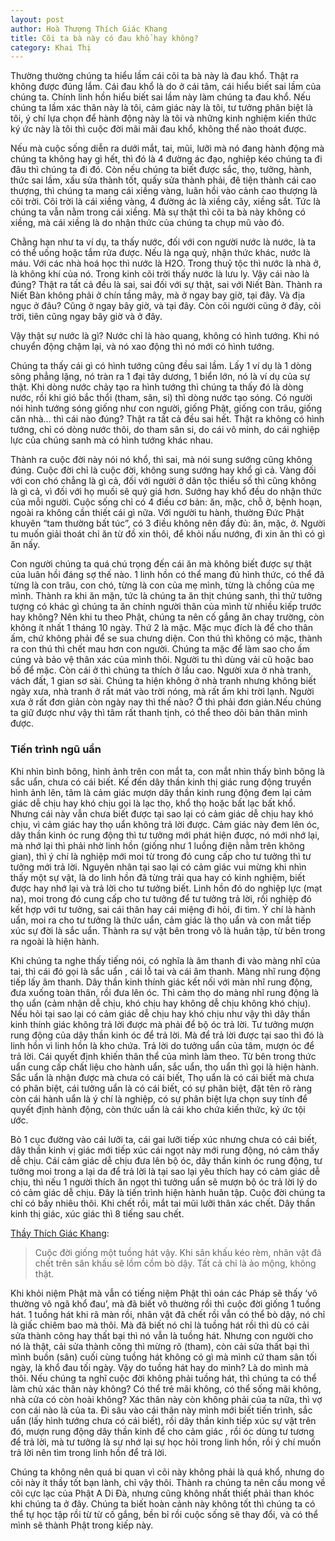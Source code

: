 ```yaml
---
layout: post
author: Hoà Thượng Thích Giác Khang 
title: Cõi ta bà này có đau khổ hay không?
category: Khai Thị
---
```



Thường thường chúng ta hiểu lầm cái cõi ta bà này là đau khổ. Thật ra không được đúng lắm. Cái đau khổ là do ở cái tâm, cái hiểu biết sai lầm của chúng ta. Chính linh hồn hiểu biết sai lầm này làm chúng ta đau khổ. Nếu chúng ta lầm xác thân này là tôi, cảm giác này là tôi, tư tưởng phân biệt là tôi, ý chí lựa chọn để hành động này là tôi và những kinh nghiệm kiến thức ký ức này là tôi thì cuộc đời mãi mãi đau khổ, không thể nào thoát được.

Nếu mà cuộc sống diễn ra dưới mắt, tai, mũi, lưỡi mà nó đang hành động mà chúng ta không hay gì hết, thì đó là 4 đường ác đạo, nghiệp kéo chúng ta đi đâu thì chúng ta đi đó. Còn nếu chúng ta biết được sắc, thọ, tưởng, hành, thức sai lầm, xấu sửa thành tốt, quấy sửa thành phải, đê tiện thành cái cao thượng, thì chúng ta mang cái xiềng vàng, luân hồi vào cảnh cao thượng là cõi trời. Cõi trời là cái xiềng vàng, 4 đường ác là xiềng cây, xiềng sắt. Tức là chúng ta vẫn nằm trong cái xiềng. Mà sự thật thì cõi ta bà này không có xiềng, mà cái xiềng là do nhận thức của chúng ta chụp mũ vào đó.

Chằng hạn như ta ví dụ, ta thấy nước, đối với con người nước là nước, là ta có thể uống hoặc tắm rửa được. Nếu là ngạ quỷ, nhận thức khác, nước là máu. Với các nhà hoá học thì nước là H2O. Trong thuỷ tộc thì nước là nhà ở, là không khí của nó. Trong kinh cõi trời thấy nước là lưu ly. Vậy cái nào là đúng? Thật ra tất cả đều là sai, sai đối với sự thật, sai với Niết Bàn. Thành ra Niết Bàn không phải ở chín tầng mây, mà ở ngay bay giờ, tại đây. Và địa ngục ở đâu? Cũng ở ngay bây giờ, và tại đây. Còn cõi người cũng ở đây, cõi trời, tiên cũng ngay bây giờ và ở đây.

Vậy thật sự nước là gì? Nước chỉ là hào quang, không có hình tướng. Khi nó chuyển động chậm lại, và nó xao động thì nó mới có hình tướng.

Chúng ta thấy cái gì có hình tướng cũng đều sai lầm. Lấy 1 ví dụ là 1 dòng sông phẳng lặng, nó tràn ra 1 đại tây dương, 1 biển lớn, nó là ví dụ của sự thật. Khi dòng nước chảy tạo ra hình tướng thì chúng ta thấy đó là dòng nước, rồi khi gió bắc thổi (tham, sân, si) thì dòng nước tạo sóng. Có người nói hình tướng sóng giống như con người, giống Phật, giống con trâu, giống căn nhà… thì cái nào đúng? Thật ra tất cả đều sai hết. Thật ra không có hình tướng, chỉ có dòng nước thôi, do tham sân si, do cái vô minh, do cái nghiệp lực của chúng sanh mà có hình tướng khác nhau.

Thành ra cuộc đời này nói nó khổ, thì sai, mà nói sung sướng cũng không đúng. Cuộc đời chỉ là cuộc đời, không sung sướng hay khổ gì cả. Vàng đối với con chó chẳng là gì cả, đối với người ở dân tộc thiểu số thì cũng không là gì cả, vì đối với họ muối sẽ quý giá hơn. Sướng hay khổ đều do nhận thức của mỗi người. Cuộc sống chỉ có 4 điều cơ bản: ăn, mặc, chỗ ở, bệnh hoạn, ngoài ra không cần thiết cái gì nữa. Với người tu hành, thường Đức Phật khuyên “tam thường bất túc”, có 3 điều không nên đầy đủ: ăn, mặc, ở. Người tu muốn giải thoát chỉ ăn từ đồ xin thôi, để khỏi nấu nướng, đi xin ăn thì có gì ăn nấy.

Con người chúng ta quá chú trọng đến cái ăn mà không biết được sự thật của luân hồi đáng sợ thế nào. 1 linh hồn có thể mang đủ hình thức, có thể đã từng là con trâu, con chó, từng là con của mẹ mình, từng là chồng của mẹ mình. Thành ra khi ăn mặn, tức là chúng ta ăn thịt chúng sanh, thì thử tưởng tượng có khác gì chúng ta ăn chính người thân của mình từ nhiều kiếp trước hay không? Nên khi tu theo Phật, chúng ta nên cố gắng ăn chay trường, còn không ít nhất 1 tháng 10 ngày. Thứ 2 là mặc. Mặc mục đích là để cho thân ấm, chứ không phải để se sua chưng diện. Con thú thì không có mặc, thành ra con thú thì chết mau hơn con người. Chúng ta mặc để làm sao cho ấm cúng và bảo vệ thân xác của mình thôi. Người tu thì dùng vải cũ hoặc bao bố để mặc. Còn cái ở thì chúng ta thích ở lầu cao. Người xưa ở nhà tranh, vách đất, 1 gian sơ sài. Chúng ta hiện không ở nhà tranh nhưng không biết ngày xưa, nhà tranh ở rất mát vào trời nóng, mà rất ấm khi trời lạnh. Người xưa ở rất đơn giản còn ngày nay thì thế nào? Ở thì phải đơn giản.Nếu chúng ta giữ được như vậy thì tâm rất thanh tịnh, có thể theo dõi bản thân mình được.

### Tiến trình ngũ uẩn

Khi nhìn bình bông, hình ảnh trên con mắt ta, con mắt nhìn thấy bình bông là sắc uẩn, chưa có cái biết. Kế đến dây thần kinh thị giác rung động truyền hình ảnh lên, tâm là cảm giác mượn dây thần kinh rung động đem lại cảm giác dễ chịu hay khó chịu gọi là lạc thọ, khổ thọ hoặc bất lạc bất khổ. Nhưng cái này vẫn chưa biết được tại sao lại có cảm giác dễ chịu hay khó chịu, vì cảm giác hay thọ uẩn không trả lời được. Cảm giác này đem lên óc, dây thần kinh óc rung động thì tư tưởng mới phát hiện được, nó mới nhớ lại, mà nhớ lại thì phải nhờ linh hồn (giống như 1 luồng điện nằm trên không gian), thì ý chí là nghiệp mới moi từ trong đó cung cấp cho tư tưởng thì tư tưởng mới trả lời. Nguyên nhân tại sao lại có cảm giác vui mừng khi nhìn thấy một sự vật, là do linh hồn đã từng trải qua hay có kinh nghiệm, biết được hay nhớ lại và trả lời cho tư tưởng biết. Linh hồn đó do nghiệp lực (mạt na), moi trong đó cung cấp cho tư tưởng để tư tưởng trả lời, rồi nghiệp đó kết hợp với tư tưởng, sai cái thân hay cái miệng đi hỏi, đi tìm. Ý chí là hành uẩn, moi ra cho tư tưởng là thức uẩn, cảm giác là thọ uẩn và con mắt tiếp xúc sự đời là sắc uẩn. Thành ra sự vật bên trong vô là huân tập, từ bên trong ra ngoài là hiện hành.

Khi chúng ta nghe thấy tiếng nói, có nghĩa là âm thanh đi vào màng nhĩ của tai, thì cái đó gọi là sắc uẩn , cái lỗ tai và cái âm thanh. Màng nhĩ rung động tiếp lấy âm thanh. Dây thần kinh thính giác kết nối với màn nhĩ rung động, đưa xuống toàn thân, rồi đưa lên óc. Thì cảm thọ do màng nhĩ rung động là thọ uẩn (cảm nhận dễ chịu, khó chịu hay không dễ chịu không khó chịu). Nếu hỏi tại sao lại có cảm giác dễ chịu hay khó chịu như vậy thì dây thần kinh thính giác không trả lời được mà phải để bộ óc trả lời. Tư tưởng mượn rung động của dây thần kinh óc để trả lời. Mà để trả lời được tại sao thì đó là linh hồn vì linh hồn là kho chứa. Trả lời do tưởng uẩn của tâm, mượn óc để trả lời. Cái quyết định khiến thân thể của mình làm theo. Từ bên trong thức uẩn cung cấp chất liệu cho hành uẩn, sắc uẩn, thọ uẩn thì gọi là hiện hành. Sắc uẩn là nhận được mà chưa có cái biết, Thọ uẩn là có cái biết mà chưa có phân biệt, cái tưởng uẩn là có cái biết, có sự phân biệt, đặt tên rõ ràng còn cái hành uẩn là ý chí là nghiệp, có sự phân biệt lựa chọn suy tính để quyết định hành động, còn thức uẩn là cái kho chứa kiến thức, ký ức tội ước.

Bỏ 1 cục đường vào cái lưỡi ta, cái gai lưỡi tiếp xúc nhưng chưa có cái biết, dây thần kinh vị giác mới tiếp xúc cái ngọt này mới rung động, nó cảm thấy dễ chịu. Cái cảm giác dễ chịu đưa lên bộ óc, dây thần kinh óc rung động, tư tưởng moi trong a lại da để trả lời là tại sao lại yêu thích hay có cảm giác dễ chịu, thì nếu 1 người thích ăn ngọt thì tưởng uẩn sẽ mượn bộ óc trả lời lý do có cảm giác dễ chịu. Đây là tiến trình hiện hành huân tập. Cuộc đời chúng ta chỉ có bấy nhiêu thôi. Khi chết rồi, mắt tai mũi lưỡi thân xác chết. Dây thần kinh thị giác, xúc giác thì 8 tiếng sau chết.

[Thầy Thích Giác Khang](https://www.youtube.com/watch?v=E2Vl2g04TuE&list=PLnJJuKevfNwV7HTo84f-xCMdg5F3mhoIm&index=3):
>Cuộc đời giống một tuồng hát vậy. Khi sân khấu kéo rèm, nhân vật đã chết trên sân khấu sẽ lồm cồm bò dậy. Tất cả chỉ là ảo mộng, không thật.


Khi khỏi niệm Phật mà vẫn có tiếng niệm Phật thì oán các Pháp sẽ thấy ‘vô thường vô ngã khổ đau’, mà đã biết vô thường rồi thì cuộc đời giống 1 tuồng hát. 1 tuồng hát khi rã màn rồi, nhân vật đã chết rồi vẫn có thể bò dậy, nó chỉ là giấc chiêm bao mà thôi. Mà đã biết nó chỉ là tuồng hát rồi thì dù có cải sửa thành công hay thất bại thì nó vẫn là tuồng hát. Nhưng con người cho nó là thật, cải sửa thành công thì mừng rõ (tham), còn cải sửa thất bại thì mình buồn (sân) cuối cùng tuồng hát không có gì mà mình cứ tham sân tối ngày, là khổ đau tối ngày. Vậy do tuồng hát hay do mình? Là do mình mà thôi. Nếu chúng ta nghĩ cuộc đời không phải tuồng hát, thì chúng ta có thể làm chủ xác thân này không? Có thể trẻ mãi không, có thể sống mãi không, nhà cửa có còn hoài không? Xác thân này còn không phải của ta nữa, thì vợ con cái nào là của ta. Đi sâu vào cái thân này mình mới biết tiến trình, sắc uẩn (lấy hình tướng chưa có cái biết), rồi dây thần kinh tiếp xúc sự vật trên đó, mượn rung động dây thần kinh để cho cảm giác , rồi óc dùng tư tương để trả lời, mà tư tưởng là sự nhớ lại sự học hỏi trong linh hồn, rồi ý chí muốn trả lời nên tìm trong linh hồn để trả lời.

Chúng ta không nên quá bi quan vì cõi này không phải là quá khổ, nhưng do cõi này ít thầy tốt bạn lành, chỉ vậy thôi. Thành ra chúng ta nên cầu mong về cõi cực lạc của Phật A Di Đà, nhưng cũng không nhất thiết phải than khóc khi chúng ta ở đây. Chúng ta biết hoàn cảnh này không tốt thì chúng ta có thể tự học tập rồi từ từ cố gắng, bền bỉ rồi cuộc sống sẽ thay đổi, và có thể mình sẽ thành Phật trong kiếp này.

